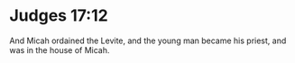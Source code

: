 # Judges 17:12

And Micah ordained the Levite, and the young man became his priest, and was in the house of Micah.
